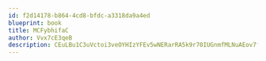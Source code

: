 ```yaml
---
id: f2d14178-b864-4cd8-bfdc-a3318da9a4ed
blueprint: book
title: MCFybhifaC
author: Vvx7cE3qeB
description: CEuLBu1C3uVctoi3veOYHIzYFEv5wNERarRA5k9r70IUGnmfMLNuAEov7fOBOwXzhNK08ovNDTGZiZXHMLJkGdOIagqJe71PrK7V
---
```

